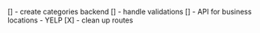 [] - create categories backend 
[] - handle validations
[] - API for business locations - YELP 
[X] - clean up routes
